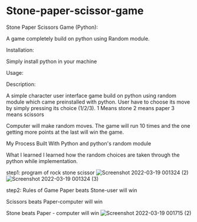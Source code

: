 # Stone-paper-scissor-game


Stone Paper Scissors Game (Python):

A game completely build on python using Random module.

Installation:

Simply install python in your machine

Usage:

Description:

A simple character user interface game build on python using random module which came preinstalled with python. User have to choose its move by simply pressing its choice (1/2/3).
1 Means stone
2 means paper
3 means scissors

Computer will make random moves. The game will run 10 times and the one getting more points at the last will win the game.

My Process
Built With
Python and python's random module

What I learned
I learned how the random choices are taken through the python while implementation. 



step1: program of rock stone scissor
![Screenshot 2022-03-19 001324 (2)](https://user-images.githubusercontent.com/88941914/159066558-62a87d21-0bdb-4147-b364-d8c5d6109934.png)
![Screenshot 2022-03-19 001324 (3)](https://user-images.githubusercontent.com/88941914/159066973-0e28097a-a751-465b-b0c6-5e47c6fbff90.png)

step2:
Rules of Game
Paper beats Stone-user will win

Scissors beats Paper-computer will win

Stone beats Paper - computer will win
![Screenshot 2022-03-19 001715 (2)](https://user-images.githubusercontent.com/88941914/159066245-e2c02ce7-2899-4014-9467-d622a50ee956.png)






